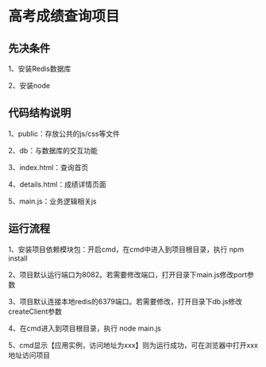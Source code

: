 # 高考成绩查询项目

## 先决条件 

1、安装Redis数据库

2、安装node
 
## 代码结构说明

1、public：存放公共的js/css等文件

2、db：与数据库的交互功能

3、index.html：查询首页

4、details.html：成绩详情页面

5、main.js：业务逻辑相关js

## 运行流程
 
1、安装项目依赖模块包：开启cmd，在cmd中进入到项目根目录，执行 npm install

2、项目默认运行端口为8082。若需要修改端口，打开目录下main.js修改port参数
 
3、项目默认连接本地redis的6379端口。若需要修改，打开目录下db.js修改createClient参数 

4、在cmd进入到项目根目录，执行 node main.js 

5、cmd显示【应用实例，访问地址为xxx】则为运行成功，可在浏览器中打开xxx地址访问项目
   
